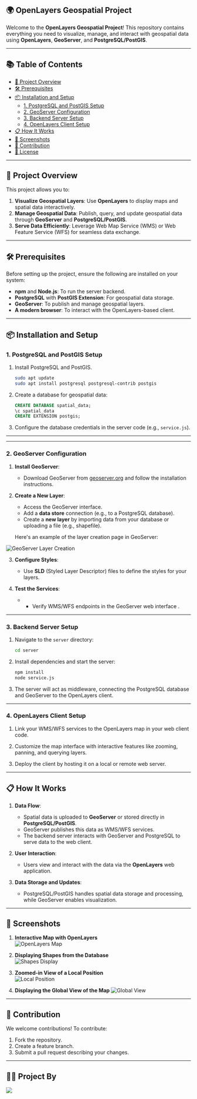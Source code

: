## 🌍 OpenLayers Geospatial Project

Welcome to the **OpenLayers Geospatial Project**! This repository contains everything you need to visualize, manage, and interact with geospatial data using **OpenLayers**, **GeoServer**, and **PostgreSQL/PostGIS**.

---

## 📚 Table of Contents

- [🚀 Project Overview](#-project-overview)
- [🛠 Prerequisites](#-prerequisites)
- [📦 Installation and Setup](#-installation-and-setup)
  - [1. PostgreSQL and PostGIS Setup](#1-postgresql-and-postgis-setup)
  - [2. GeoServer Configuration](#2-geoserver-configuration)
  - [3. Backend Server Setup](#3-backend-server-setup)
  - [4. OpenLayers Client Setup](#4-openlayers-client-setup)
- [📋 How It Works](#-how-it-works)
- [📸 Screenshots](#-screenshots)
- [👥 Contribution](#-contribution)
- [📄 License](#-license)

---

## 🚀 Project Overview

This project allows you to:

1. **Visualize Geospatial Layers**: Use **OpenLayers** to display maps and spatial data interactively.
2. **Manage Geospatial Data**: Publish, query, and update geospatial data through **GeoServer** and **PostgreSQL/PostGIS**.
3. **Serve Data Efficiently**: Leverage Web Map Service (WMS) or Web Feature Service (WFS) for seamless data exchange.

---

## 🛠 Prerequisites

Before setting up the project, ensure the following are installed on your system:

- **npm** and **Node.js**: To run the server backend.
- **PostgreSQL** with **PostGIS Extension**: For geospatial data storage.
- **GeoServer**: To publish and manage geospatial layers.
- **A modern browser**: To interact with the OpenLayers-based client.

---

## 📦 Installation and Setup

### 1. PostgreSQL and PostGIS Setup

1. Install PostgreSQL and PostGIS.
   ```bash
   sudo apt update
   sudo apt install postgresql postgresql-contrib postgis
   ```
2. Create a database for geospatial data:
   ```sql
   CREATE DATABASE spatial_data;
   \c spatial_data
   CREATE EXTENSION postgis;
   ```
3. Configure the database credentials in the server code (e.g., `service.js`).

---

---

### 2. GeoServer Configuration

1. **Install GeoServer**:

   - Download GeoServer from [geoserver.org](https://geoserver.org/) and follow the installation instructions.

2. **Create a New Layer**:

   - Access the GeoServer interface.
   - Add a **data store** connection (e.g., to a PostgreSQL database).
   - Create a **new layer** by importing data from your database or uploading a file (e.g., shapefile).

   Here's an example of the layer creation page in GeoServer:

![GeoServer Layer Creation](images/geoServer_layer_creation.PNG)

3. **Configure Styles**:

   - Use **SLD** (Styled Layer Descriptor) files to define the styles for your layers.

4. **Test the Services**:
   - - Verify WMS/WFS endpoints in the GeoServer web interface .

---

### 3. Backend Server Setup

1. Navigate to the `server` directory:

   ```bash
   cd server
   ```

2. Install dependencies and start the server:

   ```bash
   npm install
   node service.js
   ```

3. The server will act as middleware, connecting the PostgreSQL database and GeoServer to the OpenLayers client.

---

### 4. OpenLayers Client Setup

1. Link your WMS/WFS services to the OpenLayers map in your web client code.

2. Customize the map interface with interactive features like zooming, panning, and querying layers.

3. Deploy the client by hosting it on a local or remote web server.

---

## 📋 How It Works

1. **Data Flow**:

   - Spatial data is uploaded to **GeoServer** or stored directly in **PostgreSQL/PostGIS**.
   - GeoServer publishes this data as WMS/WFS services.
   - The backend server interacts with GeoServer and PostgreSQL to serve data to the web client.

2. **User Interaction**:

   - Users view and interact with the data via the **OpenLayers** web application.

3. **Data Storage and Updates**:
   - PostgreSQL/PostGIS handles spatial data storage and processing, while GeoServer enables visualization.

---

## 📸 Screenshots

1. **Interactive Map with OpenLayers**  
   ![OpenLayers Map](images/openlayermap.PNG)

2. **Displaying Shapes from the Database**  
   ![Shapes Display](images/polygone.PNG)

3. **Zoomed-in View of a Local Position**  
   ![Local Position](images/my-position.PNG)
4. **Displaying the Global View of the Map**
   ![Global View](images/global-view.png)

---

## 👥 Contribution

We welcome contributions! To contribute:

1. Fork the repository.
2. Create a feature branch.
3. Submit a pull request describing your changes.

---

## **🧑‍💻 Project By**

<a href="https://github.com/AnasBenAmor10/OpenLayers_Geospatial_Project/graphs/contributors">
    <img src="https://contrib.rocks/image?repo=AnasBenAmor10/OpenLayers_Geospatial_Project" />
</a>
